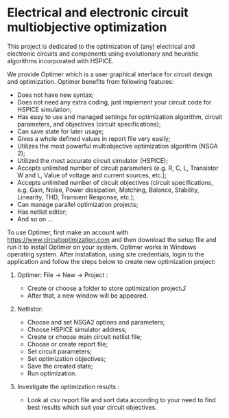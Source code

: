 # Electrical and electronic circuit multiobjective optimization
This project is dedicated to the optimization of (any) electrical and electronic circuits and components using evolutionary and heuristic algorithms incorporated with HSPICE.

We provide Optimer which is a user graphical interface for circuit design and optimization. Optimer benefits from following features:
   - Does not have new syntax;
   - Does not need any extra coding, just implement your circuit code for HSPICE simulation;
   - Has easy to use and managed settings for optimization algorithm, circuit parameters, and objectives (circuit specifications);
   - Can save state for later usage;
   - Gives a whole defined values in report file very easily;
   - Utilizes the most powerful multiobjective optimization algorithm (NSGA 2);
   - Utilized the most accurate circuit simulator (HSPICE);
   - Accepts unlimited number of circuit parameters (e.g. R, C, L, Transistor W and L, Value of voltage and current sources, etc.);
   - Accepts unlimited number of circuit objectives (circuit specifications, e.g. Gain, Noise, Power dissipation, Matching, Balance, Stability, Linearity, THD, Transient Response, etc.);
   - Can manage parallel optimization projects;
   - Has netlist editor;
   - And so on ...

To use Optimer, first make an account with https://www.circuitoptimization.com and then download the setup file and run it to install Optimer on your system. Optimer works in Windows operating system. After installation, using site credentials, login to the application and follow the steps below to create new optimization project:

   1. Optimer: File -> New -> Project :
      - Create or choose a folder to store optimization projectک
      - After that, a new window will be appeared.
   
   2. Netlistor:
      - Choose and set NSGA2 options and parameters;
      - Choose HSPICE simulator address;
      - Create or choose main circuit netlist file;
      - Choose or create report file;
      - Set circuit parameters;
      - Set optimization objectives;
      - Save the created state;
      - Run optimization.
   
   3. Investigate the optimization results :
      - Look at csv report file and sort data according to your need to find best results which suit your circuit objectives.
